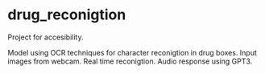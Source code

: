 # drug_reconigtion
Project for accesibility.

Model using OCR techniques for character reconigtion in drug boxes.
Input images from webcam. 
Real time reconigtion.
Audio response using GPT3. 
